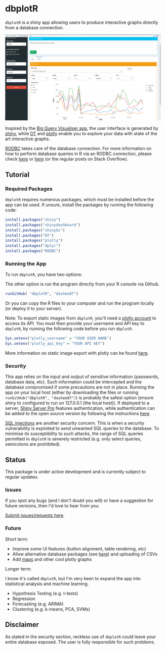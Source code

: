 dbplotR
=======

`dbplotR` is a shiny app allowing users to produce interactive graphs directly from a database connection.

![dbplotR-demo](dbplotR-image.png)

Inspired by the [Big Query Visualiser app](https://github.com/MarkEdmondson1234/BigQuery-Visualiser), the user interface is generated by [shiny](https://github.com/rstudio/shiny), while [DT](https://rstudio.github.io/DT/shiny.html) and [plotly](https://github.com/ropensci/plotly) enable you to explore your data with state of the art interactive graphs.

[RODBC](https://cran.r-project.org/web/packages/RODBC/index.html) takes care of the database connection. For more information on how to perform database queries in R via an RODBC connection, please check [here](https://support.rstudio.com/hc/en-us/articles/214510788-Setting-up-R-to-connect-to-SQL-Server-) or [here](http://brazenly.blogspot.co.uk/2014/05/r-how-to-connect-r-to-database-oracle.html) (or the regular posts on Stack Overflow).

Tutorial
--------

### Required Packages

`dbplotR` requires numerous packages, which must be installed before the app can be used. If unsure, install the packages by running the following code:

``` r
install.packages("shiny")
install.packages("shinydashboard")
install.packages("shinybs")
install.packages("DT")
install.packages("plotly")
install.packages("dplyr")
install.packages("RODBC")
```

### Running the App

To run `dbplotR`, you have two options:

The other option is run the program directly from your R console via Github.

``` r
runGitHub( "dbplotR", "dashee87")
```

Or you can copy the R files to your computer and run the program locally (or deploy it to your server).

Note: To export static images from `dbplotR`, you'll need a [plotly account](https://plot.ly/accounts/login/?next=/settings) to access its API. You must then provide your username and API key to `dbplotR`, by running the following code before you run `dbplotR`.

``` r
Sys.setenv("plotly_username" = "YOUR USER NAME")
Sys.setenv("plotly_api_key" = "YOUR API KEY")
```

More information on static image export with plotly can be found [here](https://plot.ly/r/static-image-export/).

### Security

This app relies on the input and output of sensitive information (passwords, database data, etc). Such information could be intercepted and the database compromised if some precautions are not in place. Running the app on your local host (either by downloading the files or running `runGitHub("dbplotR", "dashee87")`) is probably the safest option (ensure shiny to configured to run on 127.0.0.1 (the local host)). If deployed to a server, [Shiny Server Pro](https://www.rstudio.com/products/shiny-server-pro/) features authentication, while authentication can be added to the open source version by following the instructions [here](https://auth0.com/blog/adding-authentication-to-shiny-open-source-edition/).

[SQL injections](http://shiny.rstudio.com/articles/sql-injections.html) are another security concern. This is when a security vulnerability is exploited to send unwanted SQL queries to the database. To minimise its susceptibility to such attacks, the range of SQL queries permitted in `dbplotR` is severely restricted (e.g. only select queries, semicolons are prohibited).

Status
------

This package is under active development and is currently subject to regular updates.

### Issues

If you spot any bugs (and I don't doubt you will) or have a suggestion for future versions, then I'd love to hear from you.

[Submit issues/requests here](https://github.com/dashee87/dbplotR/issues).

### Future

Short term:

-   Improve some UI features (button alignment, table rendering, etc)
-   Allow alternative database packages (see [here](http://brazenly.blogspot.co.uk/2014/05/r-how-to-connect-r-to-database-oracle.html)) and uploading of CSVs
-   Add [maps](https://plot.ly/r/choropleth-maps/) and other cool plotly graphs

Longer term:

I know it's called `dbplotR`, but I'm very keen to expand the app into statistical analysis and machine learning.

-   Hypothesis Testing (e.g. t-tests)
-   Regression
-   Forecasting (e.g. ARIMA)
-   Clustering (e.g. k-means, PCA, SVMs)

Disclaimer
----------

As stated in the security section, reckless use of `dbplotR` could leave your entire database exposed. The user is fully responsible for such problems.
